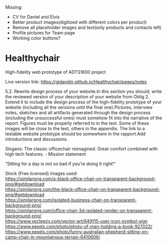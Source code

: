 Missing:
- CV for Daniel and Elvis
- Better product images(digitized with different colors per product)
- Remove all placeholder images and text(only products and contacts left)
- Profile pictures for Team page
- Working color buttons?


# Healthychair
High-fidelity web prototype of ADTS1600 project

Live version link:   https://gjdandin.github.io/Healthychair/pages/index

5.2. Rewrite design process of your website.In this section you should, write the reviewed version of your description of your website from Oblig 2. Extend it to include the design process of the high-fidelity prototype of your website (including all the versions until the final one).Pictures, interview notes, sketches and all artifacts generated through the design process (including the unsuccessful ones) must somehow fit into the narrative of the report. Figures must be properly referred to in the text. Some of these images will be close to the text, others in the appendix. The link to a testable website prototype should be somewhere in the rapport.Add introductions and discussions.

Slogans:
The classic officechair reimagined. Great comfort combined with high tech features. - Mission statement

“Sitting for a day is not so bad if you’re doing it right!”
 
 
Stock (Free licensed) images used: <br>
https://similarpng.com/a-black-office-chair-on-transparent-background-png/#getdownload <br>
https://similarpng.com/the-black-office-chair-on-transparent-background-png/#getdownload <br>
https://similarpng.com/isolated-business-chair-on-transparent-background-png/ <br>
https://similarpng.com/office-chair-3d-isolated-render-on-transparent-background-png/ <br>
https://www.vecteezy.com/vector-art/649115-user-icon-symbol-sign <br>
https://www.pexels.com/photo/photo-of-man-holding-a-book-927022/ <br>
https://www.pexels.com/photo/funny-australian-shepherd-sitting-on-camp-chair-in-mountainous-terrain-6410609/ <br>
